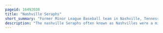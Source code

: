 ```yaml
---
pageid: 16492038
title: "Nashville Seraphs"
short_summary: "Former Minor League Baseball team in Nashville, Tennessee"
description: "The nashville Seraphs often known as Nashvilles were a minor League Baseball Team that played in 1895 in Class b the southern League. They were located in nashville Tennessee and played their Home Games at athletic Park later known as Sulphur Dell. In their only Season the Club won the Pennant of the southern League becoming the first minor League Baseball Team in the City to win a League Championship."
---
```

